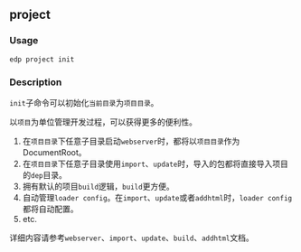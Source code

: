 project
---------

### Usage

    edp project init
    
### Description

`init`子命令可以初始化`当前目录`为`项目目录`。

以`项目`为单位管理开发过程，可以获得更多的便利性。

1. 在`项目目录`下任意子目录启动`webserver`时，都将以`项目目录`作为DocumentRoot。
2. 在`项目目录`下任意子目录使用`import`、`update`时，导入的包都将直接导入项目的`dep`目录。
3. 拥有默认的项目`build`逻辑，`build`更方便。
4. 自动管理`loader config`。在`import`、`update`或者`addhtml`时，`loader config`都将自动配置。
5. etc.

详细内容请参考`webserver`、`import`、`update`、`build`、`addhtml`文档。


